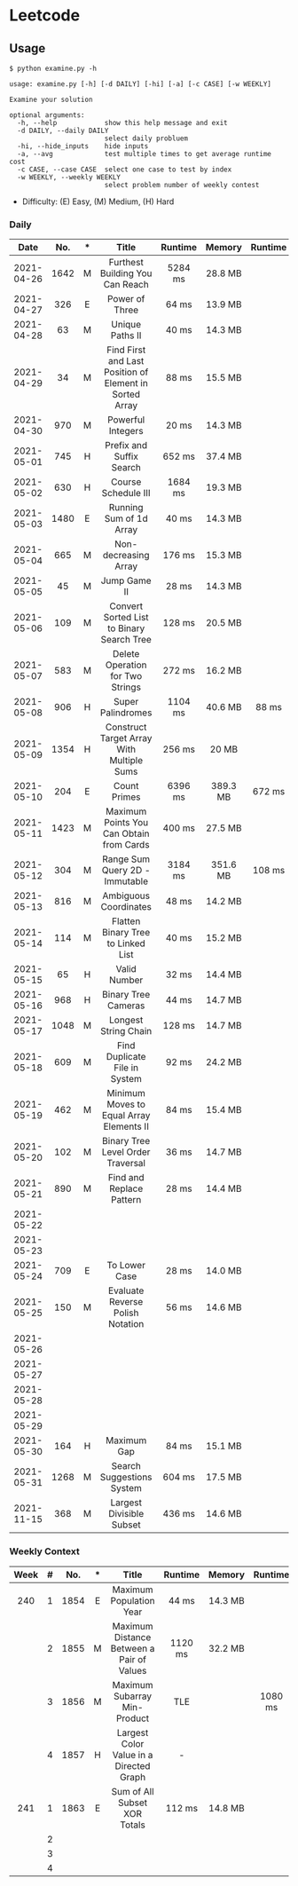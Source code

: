 # Leetcode
## Usage
```
$ python examine.py -h

usage: examine.py [-h] [-d DAILY] [-hi] [-a] [-c CASE] [-w WEEKLY]

Examine your solution

optional arguments:
  -h, --help            show this help message and exit
  -d DAILY, --daily DAILY
                        select daily probluem
  -hi, --hide_inputs    hide inputs
  -a, --avg             test multiple times to get average runtime cost
  -c CASE, --case CASE  select one case to test by index
  -w WEEKLY, --weekly WEEKLY
                        select problem number of weekly contest
```
* Difficulty: (E) Easy, (M) Medium, (H) Hard

### Daily ###
|Date      |No.  |*   |Title                                                  |Runtime|Memory  |Runtime|Memory  |
|:--------:|:---:|:--:|:-----------------------------------------------------:|:-----:|:------:|:-----:|:------:|
|2021-04-26|1642 |M   |Furthest Building You Can Reach                        |5284 ms|28.8  MB|       |        |
|2021-04-27|326  |E   |Power of Three                                         |64   ms|13.9  MB|       |        |
|2021-04-28|63   |M   |Unique Paths II                                        |40   ms|14.3  MB|       |        |
|2021-04-29|34   |M   |Find First and Last Position of Element in Sorted Array|88   ms|15.5  MB|       |        |
|2021-04-30|970  |M   |Powerful Integers                                      |20   ms|14.3  MB|       |        |
|2021-05-01|745  |H   |Prefix and Suffix Search                               |652  ms|37.4  MB|       |        |
|2021-05-02|630  |H   |Course Schedule III                                    |1684 ms|19.3  MB|       |        |
|2021-05-03|1480 |E   |Running Sum of 1d Array                                |40   ms|14.3  MB|       |        |
|2021-05-04|665  |M   |Non-decreasing Array                                   |176  ms|15.3  MB|       |        |
|2021-05-05|45   |M   |Jump Game II                                           |28   ms|14.3  MB|       |        |
|2021-05-06|109  |M   |Convert Sorted List to Binary Search Tree              |128  ms|20.5  MB|       |        |
|2021-05-07|583  |M   |Delete Operation for Two Strings                       |272  ms|16.2  MB|       |        |
|2021-05-08|906  |H   |Super Palindromes                                      |1104 ms|40.6  MB|88   ms|14.4  MB|
|2021-05-09|1354 |H   |Construct Target Array With Multiple Sums              |256  ms|20    MB|       |        |
|2021-05-10|204  |E   |Count Primes                                           |6396 ms|389.3 MB|672  ms|91.9  MB|
|2021-05-11|1423 |M   |Maximum Points You Can Obtain from Cards               |400  ms|27.5  MB|       |        |
|2021-05-12|304  |M   |Range Sum Query 2D - Immutable                         |3184 ms|351.6 MB|108  ms|17.6  MB|
|2021-05-13|816  |M   |Ambiguous Coordinates                                  |48   ms|14.2  MB|       |        |
|2021-05-14|114  |M   |Flatten Binary Tree to Linked List                     |40   ms|15.2  MB|       |        |
|2021-05-15|65   |H   |Valid Number                                           |32   ms|14.4  MB|       |        |
|2021-05-16|968  |H   |Binary Tree Cameras                                    |44   ms|14.7  MB|       |        |
|2021-05-17|1048 |M   |Longest String Chain                                   |128  ms|14.7  MB|       |        |
|2021-05-18|609  |M   |Find Duplicate File in System                          |92   ms|24.2  MB|       |        |
|2021-05-19|462  |M   |Minimum Moves to Equal Array Elements II               |84   ms|15.4  MB|       |        |
|2021-05-20|102  |M   |Binary Tree Level Order Traversal                      |36   ms|14.7  MB|       |        |
|2021-05-21|890  |M   |Find and Replace Pattern                               |28   ms|14.4  MB|       |        |
|2021-05-22|     |    |                                                       |       |        |       |        |
|2021-05-23|     |    |                                                       |       |        |       |        |
|2021-05-24|709  |E   |To Lower Case                                          |28   ms|14.0  MB|       |        |
|2021-05-25|150  |M   |Evaluate Reverse Polish Notation                       |56   ms|14.6  MB|       |        |
|2021-05-26|     |    |                                                       |       |        |       |        |
|2021-05-27|     |    |                                                       |       |        |       |        |
|2021-05-28|     |    |                                                       |       |        |       |        |
|2021-05-29|     |    |                                                       |       |        |       |        |
|2021-05-30|164  |H   |Maximum Gap                                            |84   ms|15.1  MB|       |        |
|2021-05-31|1268 |M   |Search Suggestions System                              |604  ms|17.5  MB|       |        |
|2021-11-15|368  |M   |Largest Divisible Subset                               |436  ms|14.6  MB|       |        |

### Weekly Context ###
|Week |#    |No.  |*   |Title                                              |Runtime|Memory  |Runtime|Memory  |
|:---:|:---:|:---:|:--:|:-------------------------------------------------:|:-----:|:------:|:-----:|:------:|
|240  |1    |1854 |E   |Maximum Population Year                            |44   ms|14.3  MB|       |        |
|     |2    |1855 |M   |Maximum Distance Between a Pair of Values          |1120 ms|32.2  MB|       |        |
|     |3    |1856 |M   |Maximum Subarray Min-Product                       |TLE    |        |1080 ms|25.8  MB|
|     |4    |1857 |H   |Largest Color Value in a Directed Graph            |-      |        |       |        |
|241  |1    |1863 |E   |Sum of All Subset XOR Totals                       |112  ms|14.8  MB|       |        |
|     |2    |     |    |                                                   |       |        |       |        |
|     |3    |     |    |                                                   |       |        |       |        |
|     |4    |     |    |                                                   |       |        |       |        |
